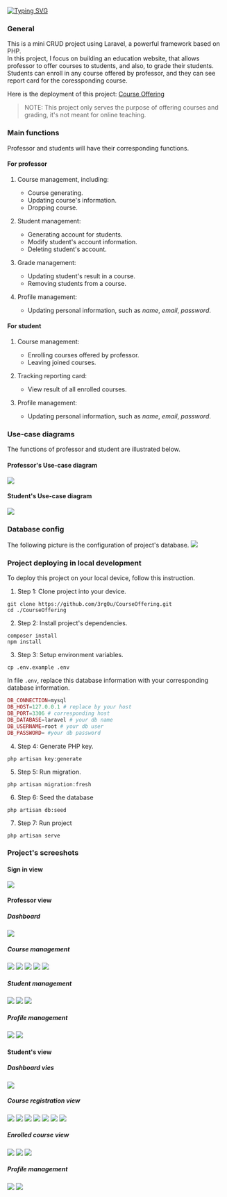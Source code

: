 [![Typing SVG](https://readme-typing-svg.herokuapp.com?font=Fira+Code&weight=900&size=50&duration=3000&pause=500&color=F7A0A0&center=true&vCenter=true&width=720&height=100&lines=%E4%BD%A0%E5%A5%BD%EF%BC%8C%E6%88%91%E6%98%AF%E4%BA%8C%E7%8B%97;course+offering)](https://www.github.com/3rg0u/CourseOffering)

### General

This is a mini CRUD project using Laravel, a powerful framework based on PHP.  
In this project, I focus on building an education website, that allows professor to offer courses to students, and also, to grade their students.  
Students can enroll in any course offered by professor, and they can see report card for the coressponding course.

Here is the deployment of this project: [Course Offering](http://courseoffering.ct.ws)

> NOTE:
> This project only serves the purpose of offering courses and grading, it's not meant for online teaching.

### Main functions

Professor and students will have their corresponding functions.

#### For professor

1. Course management, including:

    - Course generating.
    - Updating course's information.
    - Dropping course.

2. Student management:

    - Generating account for students.
    - Modify student's account information.
    - Deleting student's account.

3. Grade management:

    - Updating student's result in a course.
    - Removing students from a course.

4. Profile management:
    - Updating personal information, such as _name_, _email_, _password_.

#### For student

1. Course management:

    - Enrolling courses offered by professor.
    - Leaving joined courses.

2. Tracking reporting card:

    - View result of all enrolled courses.

3. Profile management:
    - Updating personal information, such as _name_, _email_, _password_.

### Use-case diagrams

The functions of professor and student are illustrated below.

#### Professor's Use-case diagram

![](https://i.ibb.co/zZ8wmbq/professor-usecase.png)

#### Student's Use-case diagram

![](https://i.ibb.co/H4b6V77/student-usecase.png)

### Database config

The following picture is the configuration of project's database.
![](https://i.ibb.co/Mf2Rfry/dbdiagram.png)

### Project deploying in local development

To deploy this project on your local device, follow this instruction.

1. Step 1: Clone project into your device.

```shell
git clone https://github.com/3rg0u/CourseOffering.git
cd ./CourseOffering
```

2. Step 2: Install project's dependencies.

```shell
composer install
npm install
```

3. Step 3: Setup environment variables.

```shell
cp .env.example .env
```

In file `.env`, replace this database information with your corresponding database information.

```php
DB_CONNECTION=mysql
DB_HOST=127.0.0.1 # replace by your host
DB_PORT=3306 # corresponding host
DB_DATABASE=laravel # your db name
DB_USERNAME=root # your db user
DB_PASSWORD= #your db password
```

4. Step 4: Generate PHP key.

```shell
php artisan key:generate
```

5. Step 5: Run migration.

```shell
php artisan migration:fresh
```

6. Step 6: Seed the database

```shell
php artisan db:seed
```

7. Step 7: Run project

```shell
php artisan serve
```

### Project's screeshots

#### Sign in view

![](https://i.ibb.co/yY47bYJ/sigin-in.png)

#### Professor view

##### Dashboard

![](https://i.ibb.co/bb4kzSz/prof-dashboard.png)

##### Course management

![](https://i.ibb.co/p3cnFgH/prof-course-index.png)
![](https://i.ibb.co/M73ZsCv/prof-course-create.png)
![](https://i.ibb.co/4RQYS5v/prof-course-infor.png)
![](https://i.ibb.co/xMKmtYt/prof-course-modify.png)
![](https://i.ibb.co/JqrdVz8/prof-grade.png)

##### Student management

![](https://i.ibb.co/R4M5791/prof-students-index.png)
![](https://i.ibb.co/DDk3NT5/prof-students-create.png)
![](https://i.ibb.co/728jbFh/prof-student-modify.png)

##### Profile management

![](https://i.ibb.co/TvRM0zS/prof-student-profile.png)
![](https://i.ibb.co/vDmvnZ1/prof-profile-update.png)

#### Student's view

##### Dashboard vies

![](https://i.ibb.co/xjkXcf7/std-dashboard.png)

##### Course registration view

![](https://i.ibb.co/8zRhXMg/std-course-reg.png)
![](https://i.ibb.co/RbCMg6f/std-course-reg-confirm.png)
![](https://i.ibb.co/p3cnFgH/prof-course-index.png)
![](https://i.ibb.co/M73ZsCv/prof-course-create.png)
![](https://i.ibb.co/4RQYS5v/prof-course-infor.png)
![](https://i.ibb.co/xMKmtYt/prof-course-modify.png)
![](https://i.ibb.co/JqrdVz8/prof-grade.png)

##### Enrolled course view

![](https://i.ibb.co/4Rzykns/std-enrolled-course.png)
![](https://i.ibb.co/d0YBSgX/std-course-report.png)
![](https://i.ibb.co/QHzBQGh/std-course-leave.png)

##### Profile management

![](https://i.ibb.co/jfySJtz/std-profile.png)
![](https://i.ibb.co/7JKx4Tr/std-profile-update.png)
